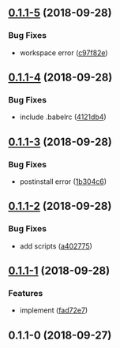 <a name="0.1.1-5"></a>
## [0.1.1-5](https://github.com/thonatos/Yordles/compare/v0.1.1-4...v0.1.1-5) (2018-09-28)


### Bug Fixes

* workspace error ([c97f82e](https://github.com/thonatos/Yordles/commit/c97f82e))



<a name="0.1.1-4"></a>
## [0.1.1-4](https://github.com/thonatos/Yordles/compare/v0.1.1-3...v0.1.1-4) (2018-09-28)


### Bug Fixes

* include .babelrc ([4121db4](https://github.com/thonatos/Yordles/commit/4121db4))



<a name="0.1.1-3"></a>
## [0.1.1-3](https://github.com/thonatos/Yordles/compare/v0.1.1-2...v0.1.1-3) (2018-09-28)


### Bug Fixes

* postinstall error ([1b304c6](https://github.com/thonatos/Yordles/commit/1b304c6))



<a name="0.1.1-2"></a>
## [0.1.1-2](https://github.com/thonatos/Yordles/compare/v0.1.1-1...v0.1.1-2) (2018-09-28)


### Bug Fixes

* add scripts ([a402775](https://github.com/thonatos/Yordles/commit/a402775))



<a name="0.1.1-1"></a>
## [0.1.1-1](https://github.com/thonatos/Yordles/compare/v0.1.1-0...v0.1.1-1) (2018-09-28)


### Features

* implement ([fad72e7](https://github.com/thonatos/Yordles/commit/fad72e7))



<a name="0.1.1-0"></a>
## 0.1.1-0 (2018-09-27)



